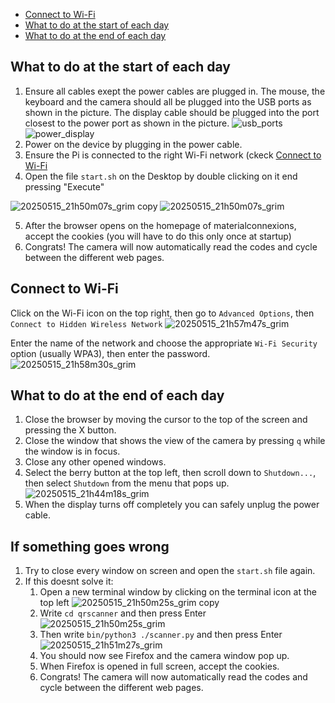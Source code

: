 * [Connect to Wi-Fi](#connect-to-wi-fi)
* [What to do at the start of each day](#what-to-do-at-the-start-of-each-day)
* [What to do at the end of each day](#what-to-do-at-the-end-of-each-day)

## What to do at the start of each day
1. Ensure all cables exept the power cables are plugged in. The mouse, the keyboard and the camera should all be plugged into the USB ports as shown in the picture. The display cable should be plugged into the port closest to the power port as shown in the picture.
![usb_ports](https://github.com/user-attachments/assets/48300acf-0d6c-475c-967b-cb4a5659cbab)
![power_display](https://github.com/user-attachments/assets/0b7293b9-4a4d-415d-ad3d-0887266e987d)
2. Power on the device by plugging in the power cable.
3. Ensure the Pi is connected to the right Wi-Fi network (ckeck [Connect to Wi-Fi](#connect-to-wi-fi)
5. Open the file `start.sh` on the Desktop by double clicking on it end pressing "Execute"
   
![20250515_21h50m07s_grim copy](https://github.com/user-attachments/assets/a06aba71-69e1-4e9d-b695-cefa2f1d3a4e)
![20250515_21h50m07s_grim](https://github.com/user-attachments/assets/ca45248f-8b1a-49da-a6d8-9dd0f843d9e1)

5. After the browser opens on the homepage of materialconnexions, accept the cookies (you will have to do this only once at startup)
6. Congrats! The camera will now automatically read the codes and cycle between the different web pages.

## Connect to Wi-Fi
Click on the Wi-Fi icon on the top right, then go to `Advanced Options`, then `Connect to Hidden Wireless Network`
![20250515_21h57m47s_grim](https://github.com/user-attachments/assets/062f0161-cf75-47ad-bff3-57a3f02bef2a)

Enter the name of the network and choose the appropriate `Wi-Fi Security` option (usually WPA3), then enter the password.
![20250515_21h58m30s_grim](https://github.com/user-attachments/assets/aa627325-554c-4573-ac98-51f09168904a)

## What to do at the end of each day
1. Close the browser by moving the cursor to the top of the screen and pressing the X button.
2. Close the window that shows the view of the camera by pressing `q` while the window is in focus.
3. Close any other opened windows.
4. Select the berry button at the top left, then scroll down to `Shutdown...`, then select `Shutdown` from the menu that pops up.
![20250515_21h44m18s_grim](https://github.com/user-attachments/assets/6e6305a9-165c-45cc-9721-ed13c4a67440)
5. When the display turns off completely you can safely unplug the power cable.

## If something goes wrong
1. Try to close every window on screen and open the `start.sh` file again.
2. If this doesnt solve it:
   1. Open a new terminal window by clicking on the terminal icon at the top left ![20250515_21h50m25s_grim copy](https://github.com/user-attachments/assets/efa1b59e-a824-4bff-901a-939291604172)
   2. Write `cd qrscanner` and then press Enter ![20250515_21h50m25s_grim](https://github.com/user-attachments/assets/3e39949e-96d9-498a-bbc8-3ee713fb8807)
   3. Then write `bin/python3 ./scanner.py` and then press Enter ![20250515_21h51m27s_grim](https://github.com/user-attachments/assets/15a97203-462e-4544-a778-c9f142ae6857)
   4. You should now see Firefox and the camera window pop up.
   5. When Firefox is opened in full screen, accept the cookies.
   6. Congrats! The camera will now automatically read the codes and cycle between the different web pages.

